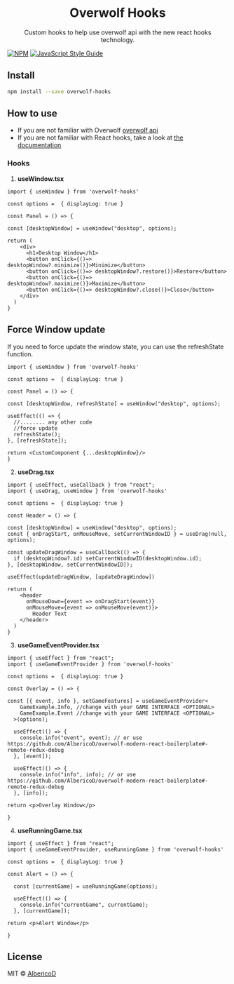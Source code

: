 <h1 align="center">
  Overwolf Hooks
</h1>
<p align="center">
Custom hooks to help use overwolf api with the new react hooks technology.
</p>

[![NPM](https://img.shields.io/npm/v/overwolf-hooks.svg)](https://www.npmjs.com/package/overwolf-hooks) [![JavaScript Style Guide](https://img.shields.io/badge/code_style-standard-brightgreen.svg)](https://standardjs.com)

## Install

```bash
npm install --save overwolf-hooks
```

## How to use

- If you are not familiar with Overwolf [overwolf api](https://overwolf.github.io/)
- If you are not familiar with React hooks, take a look at [the documentation](https://reactjs.org/docs/hooks-intro.html)

### Hooks

1. **useWindow.tsx**

```TSX
import { useWindow } from 'overwolf-hooks'

const options =  { displayLog: true }

const Panel = () => {

const [desktopWindow] = useWindow("desktop", options);

return (
    <div>
      <h1>Desktop Window</h1>
      <button onClick={()=> desktopWindow?.minimize()}>Minimize</button>
      <button onClick={()=> desktopWindow?.restore()}>Restore</button>
      <button onClick={()=> desktopWindow?.maximize()}>Maximize</button>
      <button onClick={()=> desktopWindow?.close()}>Close</button>
    </div>
  )
}
```

## Force Window update

If you need to force update the window state, you can use the refreshState function.


```TSX
import { useWindow } from 'overwolf-hooks'

const options =  { displayLog: true }

const Panel = () => {

const [desktopWindow, refreshState] = useWindow("desktop", options);

useEffect(() => {
  //........ any other code
  //force update
  refreshState();
}, [refreshState]);

return <CustomComponent {...desktopWindow}/>
}
```


2. **useDrag.tsx**

```TSX
import { useEffect, useCallback } from "react";
import { useDrag, useWindow } from 'overwolf-hooks'

const options =  { displayLog: true }

const Header = () => {

const [desktopWindow] = useWindow("desktop", options);
const { onDragStart, onMouseMove, setCurrentWindowID } = useDrag(null, options);

const updateDragWindow = useCallback(() => {
  if (desktopWindow?.id) setCurrentWindowID(desktopWindow.id);
}, [desktopWindow, setCurrentWindowID]);

useEffect(updateDragWindow, [updateDragWindow])

return (
    <header
      onMouseDown={event => onDragStart(event)}
      onMouseMove={event => onMouseMove(event)}>
        Header Text
    </header>
  )
}
```

3. **useGameEventProvider.tsx**

```TSX
import { useEffect } from "react";
import { useGameEventProvider } from 'overwolf-hooks'

const options =  { displayLog: true }

const Overlay = () => {

const [{ event, info }, setGameFeatures] = useGameEventProvider<
    GameExample.Info, //change with your GAME INTERFACE <OPTIONAL>
    GameExample.Event //change with your GAME INTERFACE <OPTIONAL>
  >(options);

  useEffect(() => {
    console.info("event", event); // or use https://github.com/AlbericoD/overwolf-modern-react-boilerplate#-remote-redux-debug
  }, [event]);

  useEffect(() => {
    console.info("info", info); // or use https://github.com/AlbericoD/overwolf-modern-react-boilerplate#-remote-redux-debug
  }, [info]);

return <p>Overlay Window</p>

}
```

4. **useRunningGame.tsx**

```TSX
import { useEffect } from "react";
import { useGameEventProvider, useRunningGame } from 'overwolf-hooks'

const options =  { displayLog: true }

const Alert = () => {

  const [currentGame] = useRunningGame(options);

  useEffect(() => {
    console.info("currentGame", currentGame);
  }, [currentGame]);

return <p>Alert Window</p>

}
```

## License

MIT © [AlbericoD](https://github.com/AlbericoD)
